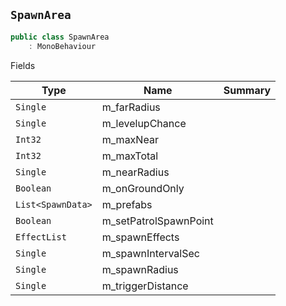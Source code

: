 ## `SpawnArea`

```csharp
public class SpawnArea
    : MonoBehaviour

```

Fields

| Type | Name | Summary | 
| --- | --- | --- | 
| `Single` | m_farRadius |  | 
| `Single` | m_levelupChance |  | 
| `Int32` | m_maxNear |  | 
| `Int32` | m_maxTotal |  | 
| `Single` | m_nearRadius |  | 
| `Boolean` | m_onGroundOnly |  | 
| `List<SpawnData>` | m_prefabs |  | 
| `Boolean` | m_setPatrolSpawnPoint |  | 
| `EffectList` | m_spawnEffects |  | 
| `Single` | m_spawnIntervalSec |  | 
| `Single` | m_spawnRadius |  | 
| `Single` | m_triggerDistance |  | 


